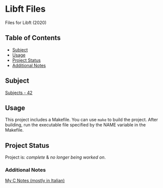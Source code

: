 # Libft Files 

Files for Libft (2020)

## Table of Contents
* [Subject](#subject)
* [Usage](#usage)
* [Project Status](#project-status)
* [Additional Notes](#additional-notes)

## Subject

[Subjects - 42](https://ninads.notion.site/Subjects-42-39a82a431ded44db89fe1f75fbe5076a?pvs=4)

## Usage

This project includes a Makefile. You can use `make` to build the project. After building, run the executable file specified by the NAME variable in the Makefile.

## Project Status

Project is: _complete_ & _no longer being worked on_.

### Additional Notes

[My C Notes (mostly in Italian)](https://ninads.notion.site/4c1609df09cf4414a360c3409e03a531?v=ae958463d1a846358119b10efd8afc7f&pvs=4)
